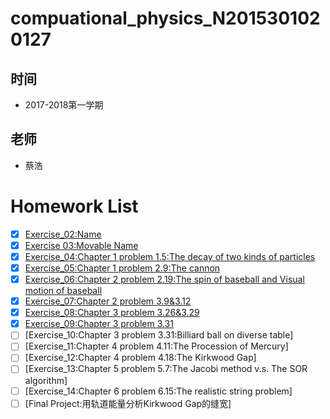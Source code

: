 # compuational_physics_N2015301020127
## 时间 
- 2017-2018第一学期

## 老师 
- 蔡浩
# Homework List
- [x] [Exercise_02:Name](https://github.com/AaalgerLee/compuational_physics_N2015301020127/blob/master/Exercise_02:Name.md)
- [x] [Exercise 03:Movable Name](https://github.com/AaalgerLee/compuational_physics_N2015301020127/blob/master/Exercise%2003.md)
- [x] [Exercise_04:Chapter 1 problem 1.5:The decay of two kinds of particles](https://github.com/AaalgerLee/compuational_physics_N2015301020127/blob/master/Exercise_04/Exercise_04.md)
- [x] [Exercise_05:Chapter 1 problem 2.9:The cannon](https://github.com/AaalgerLee/compuational_physics_N2015301020127/blob/master/Exercise_05/Exercise_05.md)
- [x] [Exercise_06:Chapter 2 problem 2.19:The spin of baseball and Visual motion of baseball](https://github.com/AaalgerLee/compuational_physics_N2015301020127/blob/master/Exercise_06/Exercise_06.md)
- [x] [Exercise_07:Chapter 2 problem 3.9&3.12](https://github.com/AaalgerLee/compuational_physics_N2015301020127/blob/master/Exercise_07/Exercise_07.md)
- [x] [Exercise_08:Chapter 3 problem 3.26&3.29](https://github.com/AaalgerLee/compuational_physics_N2015301020127/blob/master/Exercise_08/Exercise_08.md)
- [x] [Exercise_09:Chapter 3 problem 3.31](https://github.com/AaalgerLee/compuational_physics_N2015301020127/blob/master/Exercise_09/Exercise_09.md)
- [ ] [Exercise_10:Chapter 3 problem 3.31:Billiard ball on diverse table]
- [ ] [Exercise_11:Chapter 4 problem 4.11:The Procession of Mercury]
- [ ] [Exercise_12:Chapter 4 problem 4.18:The Kirkwood Gap]
- [ ] [Exercise_13:Chapter 5 problem 5.7:The Jacobi method v.s. The SOR algorithm]
- [ ] [Exercise_14:Chapter 6 problem 6.15:The realistic string problem]
- [ ] [Final Project:用轨道能量分析Kirkwood Gap的缝宽]
